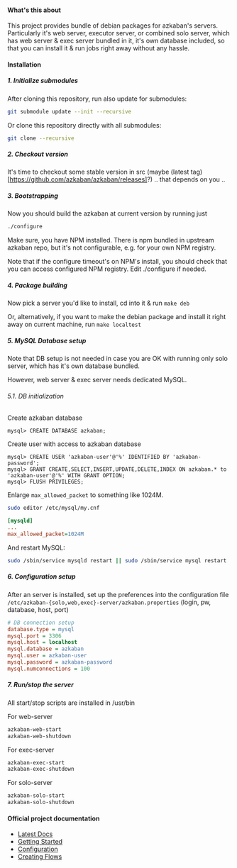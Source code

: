 #### What's this about

This project provides bundle of debian packages for azkaban's servers. Particularly it's web server, executor server, or combined solo server, which has web server & exec server bundled in it, it's own database included, so that you can install it & run jobs right away without any hassle.

#### Installation

##### 1. Initialize submodules
After cloning this repository, run also update for submodules:
```bash
git submodule update --init --recursive
```

Or clone this repository directly with all submodules:
```bash
git clone --recursive
```

##### 2. Checkout version

It's time to checkout some stable version in src (maybe (latest tag)[https://github.com/azkaban/azkaban/releases]?) .. that depends on you ..

##### 3. Bootstrapping

Now you should build the azkaban at current version by running just
```bash
./configure
```

Make sure, you have NPM installed. There is npm bundled in upstream azkaban repo, but it's not configurable, e.g. for your own NPM registry.

Note that if the configure timeout's on NPM's install, you should check that you can access configured NPM registry. Edit ./configure if needed.

##### 4. Package building

Now pick a server you'd like to install, cd into it & run `make deb`

Or, alternatively, if you want to make the debian package and install it right away on current machine, run `make localtest`

##### 5. MySQL Database setup

Note that DB setup is not needed in case you are OK with running only solo server, which has it's own database bundled.

However, web server & exec server needs dedicated MySQL.

###### 5.1. DB initialization

Create azkaban database
```mysql
mysql> CREATE DATABASE azkaban;
```

Create user with access to azkaban database
```mysql
mysql> CREATE USER 'azkaban-user'@'%' IDENTIFIED BY 'azkaban-password';
mysql> GRANT CREATE,SELECT,INSERT,UPDATE,DELETE,INDEX ON azkaban.* to 'azkaban-user'@'%' WITH GRANT OPTION;
mysql> FLUSH PRIVILEGES;
```

Enlarge `max_allowed_packet` to something like 1024M.
```bash
sudo editor /etc/mysql/my.cnf
```
```ini
[mysqld]
...
max_allowed_packet=1024M
```

And restart MySQL:
```bash
sudo /sbin/service mysqld restart || sudo /sbin/service mysql restart
```

##### 6. Configuration setup

After an server is installed, set up the preferences into the configuration file `/etc/azkaban-{solo,web,exec}-server/azkaban.properties` (login, pw, database, host, port)
```ini
# DB connection setup
database.type = mysql
mysql.port = 3306
mysql.host = localhost
mysql.database = azkaban
mysql.user = azkaban-user
mysql.password = azkaban-password
mysql.numconnections = 100
```

##### 7. Run/stop the server

All start/stop scripts are installed in /usr/bin

For web-server
```bash
azkaban-web-start
azkaban-web-shutdown
```

For exec-server
```bash
azkaban-exec-start
azkaban-exec-shutdown
```

For solo-server
```bash
azkaban-solo-start
azkaban-solo-shutdown
```

#### Official project documentation
 - [Latest Docs](http://azkaban.github.io/azkaban/docs/latest/)
 - [Getting Started](http://azkaban.github.io/azkaban/docs/latest/#getting-started)
 - [Configuration](http://azkaban.github.io/azkaban/docs/latest/#configuration)
 - [Creating Flows](http://azkaban.github.io/azkaban/docs/latest/#creating-flows)


